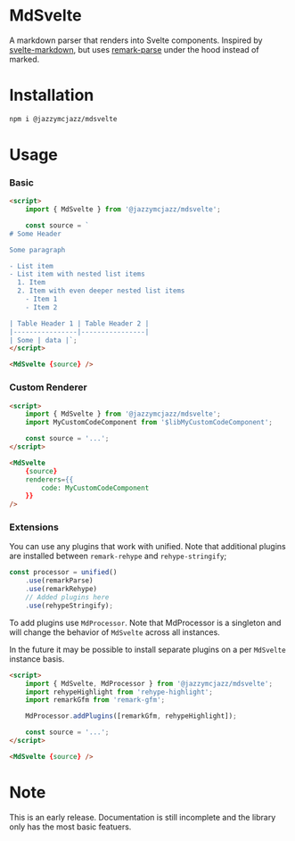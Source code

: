 # MdSvelte

A markdown parser that renders into Svelte components. Inspired by [svelte-markdown](https://www.npmjs.com/package/svelte-markdown), but uses [remark-parse](https://www.npmjs.com/package/remark-parse) under the hood instead of marked.

# Installation

```sh
npm i @jazzymcjazz/mdsvelte
```

# Usage

### Basic

```html
<script>
	import { MdSvelte } from '@jazzymcjazz/mdsvelte';

	const source = `
# Some Header

Some paragraph

- List item
- List item with nested list items
  1. Item
  2. Item with even deeper nested list items
    - Item 1
    - Item 2

| Table Header 1 | Table Header 2 |
|----------------|----------------|
| Some | data |`;
</script>

<MdSvelte {source} />
```

### Custom Renderer

```html
<script>
    import { MdSvelte } from '@jazzymcjazz/mdsvelte';
    import MyCustomCodeComponent from '$libMyCustomCodeComponent';

    const source = '...';
</script>

<MdSvelte
    {source}
    renderers={{
        code: MyCustomCodeComponent
    }}
/>
```

### Extensions

You can use any plugins that work with unified. Note that additional plugins are installed between `remark-rehype` and `rehype-stringify`;

```js
const processor = unified()
	.use(remarkParse)
	.use(remarkRehype)
	// Added plugins here
	.use(rehypeStringify);
```

To add plugins use `MdProcessor`. Note that MdProcessor is a singleton and will change the behavior of `MdSvelte` across all instances.

In the future it may be possible to install separate plugins on a per `MdSvelte` instance basis.

```html
<script>
	import { MdSvelte, MdProcessor } from '@jazzymcjazz/mdsvelte';
	import rehypeHighlight from 'rehype-highlight';
	import remarkGfm from 'remark-gfm';

	MdProcessor.addPlugins([remarkGfm, rehypeHighlight]);

	const source = '...';
</script>

<MdSvelte {source} />
```

# Note

This is an early release. Documentation is still incomplete and the library only has the most basic featuers.
